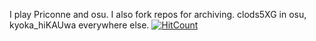 I play Priconne and osu. I also fork repos for archiving. clods5XG in osu, kyoka_hiKAUwa everywhere else.
[![HitCount](https://hits.dwyl.com/toadsworth-jr/toadsworth-jr.svg?style=flat-square&show=unique)](http://hits.dwyl.com/toadsworth-jr/toadsworth-jr)
